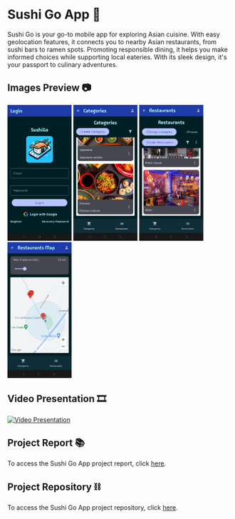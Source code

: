 # Sushi Go App 🍣
Sushi Go is your go-to mobile app for exploring Asian cuisine. With easy geolocation features, it connects you to nearby Asian restaurants, from sushi bars to ramen spots. Promoting responsible dining, it helps you make informed choices while supporting local eateries. With its sleek design, it's your passport to culinary adventures.

## Images Preview 📷
<div>
    <div>
        <img src="https://github.com/PolNie/Sushi-Go-App/blob/main/img/image1.jpg" height="305">
        <img src="https://github.com/PolNie/Sushi-Go-App/blob/main/img/image2.jpg" height="305">
        <img src="https://github.com/PolNie/Sushi-Go-App/blob/main/img/image3.jpg" height="305">
        <img src="https://github.com/PolNie/Sushi-Go-App/blob/main/img/image4.jpg" height="305">
    </div>
</div>

## Video Presentation 🎞
[![Video Presentation](miniatura)](link_video)

## Project Report 📚
To access the Sushi Go App project report, click [here](link_documentacion).

## Project Repository ⛓
To access the Sushi Go App project repository, click [here](https://gitlab.com/project3sushigo/sushigogroup2).

